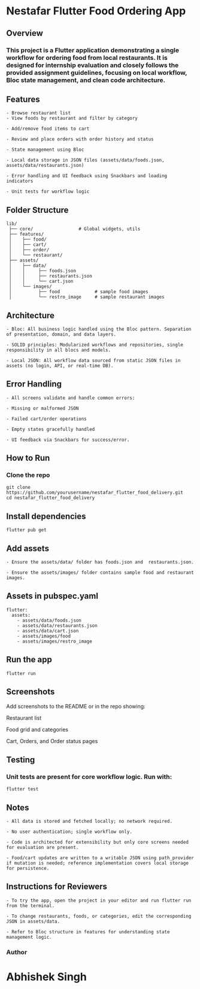 
# Nestafar Flutter Food Ordering App
## Overview
### This project is a Flutter application demonstrating a single workflow for ordering food from local restaurants. It is designed for internship evaluation and closely follows the provided assignment guidelines, focusing on local workflow, Bloc state management, and clean code architecture.

## Features
    - Browse restaurant list 
    - View foods by restaurant and filter by category

    - Add/remove food items to cart

    - Review and place orders with order history and status

    - State management using Bloc

    - Local data storage in JSON files (assets/data/foods.json, assets/data/restaurants.json)

    - Error handling and UI feedback using Snackbars and loading indicators

    - Unit tests for workflow logic

## Folder Structure
```
lib/
 ├── core/                 # Global widgets, utils
 ├── features/
 │    ├── food/
 │    ├── cart/
 │    ├── order/
 │    └── restaurant/
 ├── assets/
 │    ├── data/
 │    │     ├── foods.json
 │    │     ├── restaurants.json
 │    │     └── cart.json
 │    └── images/
 │          ├── food             # sample food images
 │          └── restro_image     # sample restaurant images

```
## Architecture
    - Bloc: All business logic handled using the Bloc pattern. Separation of presentation, domain, and data layers.

    - SOLID principles: Modularized workflows and repositories, single responsibility in all blocs and models.

    - Local JSON: All workflow data sourced from static JSON files in assets (no login, API, or real-time DB).

## Error Handling
    - All screens validate and handle common errors:

    - Missing or malformed JSON

    - Failed cart/order operations

    - Empty states gracefully handled

    - UI feedback via Snackbars for success/error.

## How to Run
### Clone the repo

```
git clone https://github.com/yourusername/nestafar_flutter_food_delivery.git
cd nestafar_flutter_food_delivery
```

## Install dependencies

```
flutter pub get
```

## Add assets

    - Ensure the assets/data/ folder has foods.json and  restaurants.json.

    - Ensure the assets/images/ folder contains sample food and restaurant images.

## Assets in pubspec.yaml

```
flutter:
  assets:
    - assets/data/foods.json
    - assets/data/restaurants.json
    - assets/data/cart.json
    - assets/images/food
    - assets/images/restro_image

```
## Run the app

```
flutter run

```

## Screenshots
Add screenshots to the README or in the repo showing:

Restaurant list

Food grid and categories

Cart, Orders, and Order status pages

## Testing
 ### Unit tests are present for core workflow logic. Run with:

```
flutter test
```
## Notes
    - All data is stored and fetched locally; no network required.

    - No user authentication; single workflow only.

    - Code is architected for extensibility but only core screens needed for evaluation are present.

    - Food/cart updates are written to a writable JSON using path_provider if mutation is needed; reference implementation covers local storage for persistence.

## Instructions for Reviewers
    - To try the app, open the project in your editor and run flutter run from the terminal.

    - To change restaurants, foods, or categories, edit the corresponding JSON in assets/data.

    - Refer to Bloc structure in features for understanding state management logic.

### Author
# Abhishek Singh
